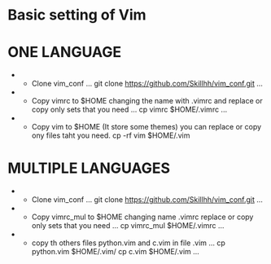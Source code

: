 # Basic setting of Vim 

# ONE LANGUAGE
* -  Clone vim_conf
...
	git clone https://github.com/Skillhh/vim_conf.git
...
* -  Copy vimrc to $HOME changing the name with .vimrc and replace or copy only sets that you need
...
	cp vimrc $HOME/.vimrc
...
* - Copy vim to $HOME (It store some themes) you can replace or copy ony files taht you need. 
	cp -rf vim $HOME/.vim
# MULTIPLE LANGUAGES
* - Clone vim_conf
...
	git clone https://github.com/Skillhh/vim_conf.git
...
* -  Copy vimrc_mul to $HOME changing name .vimrc replace or copy only sets that you need
...
	cp vimrc_mul $HOME/.vimrc
...
* - copy th others files python.vim and c.vim in file .vim 
...
	cp python.vim $HOME/.vim/
	cp c.vim $HOME/.vim 
...
